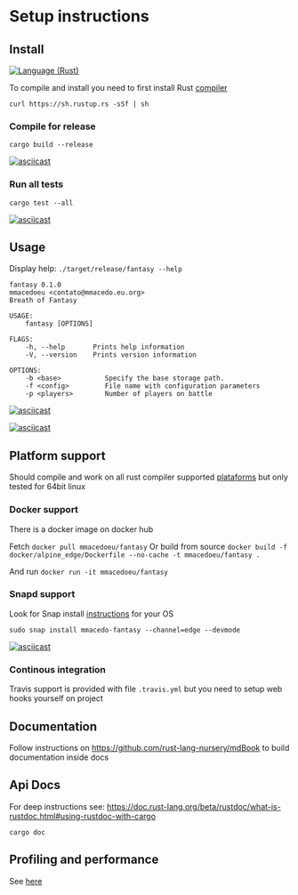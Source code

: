 # Setup instructions

## Install

[![Language (Rust)](https://img.shields.io/badge/powered_by-Rust-blue.svg)](http://www.rust-lang.org/)

To compile and install you need to first install Rust [compiler](https://www.rust-lang.org/en-US/install.html)

`curl https://sh.rustup.rs -sSf | sh`

### Compile for release

`cargo build --release`

[![asciicast](https://asciinema.org/a/k9DN3Y5RrraPkLw5ZvYlvR1JO.png)](https://asciinema.org/a/k9DN3Y5RrraPkLw5ZvYlvR1JO)

### Run all tests

`cargo test --all`

[![asciicast](https://asciinema.org/a/XTUjML8d9YTnOLEB9G4vZAm8X.png)](https://asciinema.org/a/XTUjML8d9YTnOLEB9G4vZAm8X)

## Usage

Display help:
`./target/release/fantasy --help`

```text
fantasy 0.1.0
mmacedoeu <contato@mmacedo.eu.org>
Breath of Fantasy

USAGE:
    fantasy [OPTIONS]

FLAGS:
    -h, --help       Prints help information
    -V, --version    Prints version information

OPTIONS:
    -b <base>           Specify the base storage path.
    -f <config>         File name with configuration parameters
    -p <players>        Number of players on battle
```

[![asciicast](https://asciinema.org/a/fIQcqrnnFa3y9bAi2tZqG5GhN.png)](https://asciinema.org/a/fIQcqrnnFa3y9bAi2tZqG5GhN)

[![asciicast](https://asciinema.org/a/TP8v5rRXgg0FRDqukUoM24AfX.png)](https://asciinema.org/a/TP8v5rRXgg0FRDqukUoM24AfX)

## Platform support

Should compile and work on all rust compiler supported [plataforms](https://forge.rust-lang.org/platform-support.html) but only tested for 64bit linux

### Docker support

There is a docker image on docker hub

Fetch
`docker pull mmacedoeu/fantasy`
Or build from source
`docker build -f docker/alpine_edge/Dockerfile --no-cache -t mmacedoeu/fantasy .`

And run
`docker run -it mmacedoeu/fantasy`


### Snapd support

Look for Snap install [instructions](https://docs.snapcraft.io/core/install) for your OS

`sudo snap install mmacedo-fantasy --channel=edge --devmode`

[![asciicast](https://asciinema.org/a/kC45InKCGpHF1vQDVNgBAHOSP.png)](https://asciinema.org/a/kC45InKCGpHF1vQDVNgBAHOSP)

### Continous integration

Travis support is provided with file `.travis.yml` but you need
to setup web hooks yourself on project

## Documentation

Follow instructions on https://github.com/rust-lang-nursery/mdBook to build documentation inside docs

## Api Docs

For deep instructions see: https://doc.rust-lang.org/beta/rustdoc/what-is-rustdoc.html#using-rustdoc-with-cargo

`cargo doc`

## Profiling and performance

See [here](./chapter_3.md)